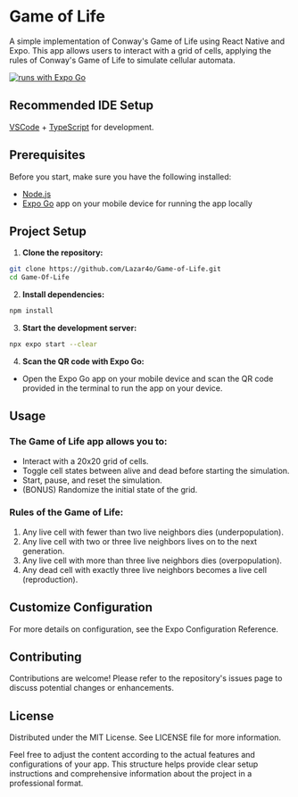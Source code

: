 # Game of Life
A simple implementation of Conway's Game of Life using React Native and Expo. This app allows users to interact with a grid of cells, applying the rules of Conway's Game of Life to simulate cellular automata.

[![runs with Expo Go](https://img.shields.io/badge/Runs%20with%20Expo%20Go-000.svg?style=flat-square&logo=EXPO&labelColor=f3f3f3&logoColor=000)](https://expo.dev/client)

## Recommended IDE Setup
[VSCode](https://code.visualstudio.com/) + [TypeScript](https://marketplace.visualstudio.com/items?itemName=ms-vscode.vscode-typescript-next) for development.

## Prerequisites

Before you start, make sure you have the following installed:
- [Node.js](https://nodejs.org/)
- [Expo Go](https://expo.dev/client) app on your mobile device for running the app locally

## Project Setup
1. **Clone the repository:**
```sh
git clone https://github.com/Lazar4o/Game-of-Life.git
cd Game-Of-Life
```
2. **Install dependencies:**
```sh
npm install
```
3. **Start the development server:**
```sh
npx expo start --clear
```
4. **Scan the QR code with Expo Go:**
- Open the Expo Go app on your mobile device and scan the QR code provided in the terminal to run the app on your device.
  
## Usage

### **The Game of Life app allows you to:**
- Interact with a 20x20 grid of cells.
- Toggle cell states between alive and dead before starting the simulation.
- Start, pause, and reset the simulation.
- (BONUS) Randomize the initial state of the grid.

### **Rules of the Game of Life:**
1. Any live cell with fewer than two live neighbors dies (underpopulation).
2. Any live cell with two or three live neighbors lives on to the next generation.
3. Any live cell with more than three live neighbors dies (overpopulation).
4. Any dead cell with exactly three live neighbors becomes a live cell (reproduction).

## Customize Configuration
For more details on configuration, see the Expo Configuration Reference.

## Contributing
Contributions are welcome! Please refer to the repository's issues page to discuss potential changes or enhancements.

## License
Distributed under the MIT License. See LICENSE file for more information.

Feel free to adjust the content according to the actual features and configurations of your app. This structure helps provide clear setup instructions and comprehensive information about the project in a professional format.
